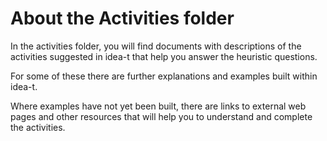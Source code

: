 # About the Activities folder

In the activities folder, you will find documents with descriptions of the activities suggested in idea-t that help you answer the heuristic questions.

For some of these there are further explanations and examples built within idea-t.

Where examples have not yet been built, there are links to external web pages and other resources that will help you to understand and complete the activities.
